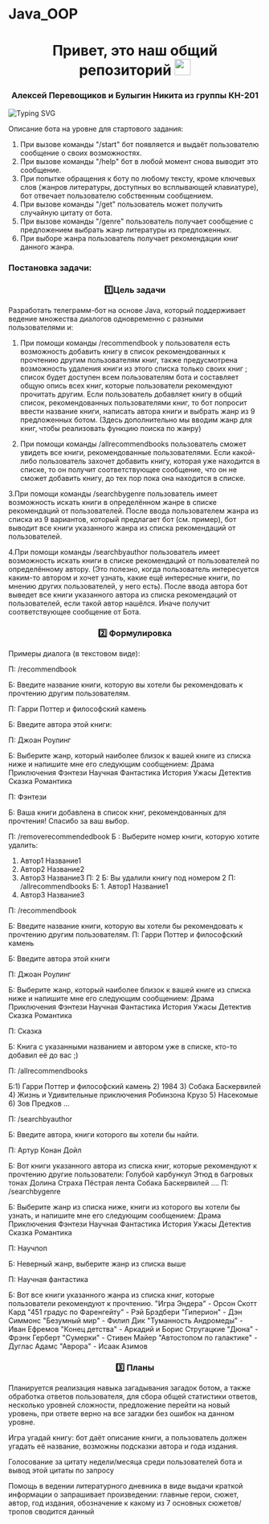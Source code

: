 # Java_OOP
<h1 align="center">Привет, это наш общий репозиторий</a> 
<img src="https://github.com/blackcater/blackcater/raw/main/images/Hi.gif" height="32"/></h1>
<h3 align="center">Алексей Перевощиков и Булыгин Никита из группы КН-201</h3>

<a><img src="https://readme-typing-svg.demolab.com?font=Sometype+Mono&pause=1000&center=true&random=false&width=435&lines=%D0%98%D0%B4%D0%B5%D1%82+%D1%80%D0%B0%D0%B1%D0%BE%D1%82%D0%B0++%E2%80%A2+%E2%80%A2+%E2%80%A2" alt="Typing SVG" /></a>

Описание бота на уровне для стартового задания:
1. При вызове команды "/start" бот появляется и выдаёт пользователю сообщение о своих возможностях.
2. При вызове команды "/help" бот в любой момент снова выводит это сообщение.
3. При попытке обращения к боту по любому тексту, кроме ключевых слов (жанров литературы, доступных во всплывающей клавиатуре), бот отвечает пользователю собственным сообщением.
4. При вызове команды "/get" пользователь может получить случайную цитату от бота.
5. При вызове команды "/genre" пользователь получает сообщение с предложением выбрать жанр литературы из предложенных.
6. При выборе жанра пользователь получает рекомендации книг данного жанра.

<h3>Постановка задачи:</h3>

<h3 align="center">1️⃣Цель задачи</h3> Разработать телеграмм-бот на основе Java, который поддерживает ведение множества диалогов одновременно с разными пользователями и:

1. При помощи команды /recommendbook у пользователя есть возможность добавить книгу в список рекомендованных к прочтению другим пользователям книг, также предусмотрена возможность удаления книги из этого списка только своих книг ; список будет доступен всем пользователям бота и составляет общую опись всех книг, которые пользователи рекомендуют прочитать другим. Если пользователь добавляет книгу в общий список, рекомендованных пользователями книг, то бот попросит ввести название книги, написать автора книги и выбрать жанр из 9 предложенных ботом. 
(Здесь дополнительно мы вводим жанр для книг, чтобы реализовать функцию поиска по жанру)


2. При помощи команды /allrecommendbooks пользователь сможет увидеть все книги, рекомендованные пользователями. Если какой-либо пользователь захочет добавить книгу, которая уже находится в списке, то он получит соответствующее сообщение, что он не сможет добавить книгу, до тех пор пока она находится в списке.


3.При помощи команды /searchbygenre пользователь имеет возможность искать книги в определённом жанре в списке рекомендаций от пользователей. 
После ввода пользователем жанра из списка из 9 вариантов, который предлагает бот (см. пример),  бот выводит все книги указанного жанра из списка рекомендаций от пользователей.

4.При помощи команды /searchbyauthor пользователь имеет возможность искать книги в списке рекомендаций от пользователей по определённому автору. (Это полезно, когда пользователь интересуется каким-то автором и хочет узнать, какие ещё интересные книги, по мнению других пользователей, у него есть). После ввода автора бот выведет все книги указанного автора из списка рекомендаций от пользователей, если такой автор нашёлся. Иначе получит соответствующее сообщение от Бота.


<h3 align="center">2️⃣ Формулировка</h3> 
Примеры диалога (в текстовом виде):


П: /recommendbook

Б: Введите название книги, которую вы хотели бы рекомендовать к прочтению другим пользователям.

П: Гарри Поттер и философский камень

Б: Введите автора этой книги:

П: Джоан Роулинг

Б: Выберите жанр, который наиболее близок к вашей книге из списка ниже и напишите мне его следующим сообщением:
Драма
Приключения 
Фэнтези 
Научная Фантастика 
История 
Ужасы 
Детектив 
Сказка 
Романтика

П: Фэнтези

Б: Ваша книги добавлена в список книг, рекомендованных для прочтения! Спасибо за ваш выбор.

П: /removerecommendedbook
Б : Выберите номер книги, которую хотите удалить:
1. Автор1 Название1
2. Автор2 Название2
3. Автор3 Название3
П: 2
Б: Вы удалили книгу под номером 2
П:  /allrecommendbooks
Б: 1. Автор1 Название1
2. Автор3 Название3


П: /recommendbook

Б: Введите название книги, которую вы хотели бы рекомендовать к прочтению другим пользователям.
П: Гарри Поттер и философский камень 

Б: Введите автора этой книги

П: Джоан Роулинг

Б: Выберите жанр, который наиболее близок к вашей книге из списка ниже и напишите мне его следующим сообщением:
Драма
Приключения 
Фэнтези 
Научная Фантастика 
История 
Ужасы 
Детектив 
Сказка 
Романтика

П: Сказка

Б: Книга с указанными названием и автором уже в списке, кто-то добавил её до вас ;)  

П:  /allrecommendbooks

Б:1) Гарри Поттер и философский камень
      2) 1984
               3) Собака Баскервилей 
               4) Жизнь и Удивительные приключения Робинзона Крузо 
               5) Насекомые
               6) Зов Предков 
               …

П: /searchbyauthor

Б: Введите автора, книги которого вы хотели бы найти.

П: Артур Конан Дойл

Б: Вот книги указанного автора из списка книг, которые рекомендуют к прочтению другие пользователи:
    Голубой карбункул 
    Этюд в багровых тонах 
    Долина Страха 
    Пёстрая лента 
    Собака Баскервилей 
    ….
П: /searchbygenre

Б: Выберите жанр из списка ниже, книги из которого вы хотели бы узнать, и напишите мне его следующим сообщением:
Драма
Приключения 
Фэнтези 
Научная Фантастика 
История 
Ужасы 
Детектив 
Сказка 
Романтика

П: Научпоп 

Б: Неверный жанр, выберите жанр из списка выше 

П: Научная фантастика 

Б: Вот все книги указанного жанра из списка книг, которые пользователи рекомендуют к прочтению.
"Игра Эндера" - Орсон Скотт Кард
"451 градус по Фаренгейту" - Рэй Брэдбери
"Гиперион" - Дэн Симмонс
"Безумный мир" - Филип Дик
"Туманность Андромеды" - Иван Ефремов
"Конец детства" - Аркадий и Борис Стругацкие
"Дюна" - Фрэнк Герберт
"Сумерки" - Стивен Майер
"Автостопом по галактике" - Дуглас Адамс
"Аврора" - Исаак Азимов


   




<h3 align="center">3️⃣ Планы</h3> 
Планируется реализация навыка загадывания загадок ботом, а также обработка ответов пользователя, для сбора общей статистики ответов, несколько уровней сложности, предложение перейти на новый уровень, при ответе верно на все загадки без ошибок на данном уровне.

Игра угадай книгу: бот даёт описание книги, а пользователь должен угадать её название, возможны подсказки автора и года издания.

Голосование за цитату недели/месяца среди пользователей бота и вывод этой цитаты по запросу

Помощь в ведении литературного дневника в виде выдачи краткой информации о запрашивает произведении: главные герои, сюжет, автор, год издания, обозначение к какому из 7 основных сюжетов/тропов сводится данный
